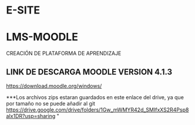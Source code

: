 # E-SITE
# LMS-MOODLE
CREACIÓN DE PLATAFORMA DE APRENDIZAJE 
## LINK DE DESCARGA MOODLE VERSION 4.1.3
https://download.moodle.org/windows/

***Los archivos zips estaran guardados en este enlace del drive, ya que por tamaño no se puede añadir al git  https://drive.google.com/drive/folders/1Gw_mWMYR42d_SMIfxXS2R4Psp8aIx1DR?usp=sharing "
